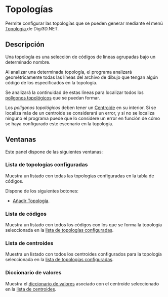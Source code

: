 # Topologías

Permite configurar las topologías que se pueden generar mediante el menú [Topología ](../../../digi3d.net/ventana-de-dibujo/menus/topologia.md)de Digi3D.NET.

## Descripción

Una topología es una selección de códigos de líneas agrupadas bajo un determinado nombre. 

Al analizar una determinada topología, el programa analizará geométricamente todas las líneas del archivo de dibujo que tengan algún código de los especificados en la topología.

Se analizará la continuidad de estas líneas para localizar todos los [polígonos topológicos](poligonos-topologicos.md) que se puedan formar.

Los _polígonos topológicos_ deben tener un [Centroide](centroide.md) en su interior. Si se localiza más de un centroide se considerará un error, y si no se localiza ninguno el programa puede que lo considere un error en función de cómo se haya configurado este escenario en la topología.

## Ventanas

Este panel dispone de las siguientes ventanas:

### Lista de topologías configuradas

Muestra un listado con todas las topologías configuradas en la tabla de códigos.

Dispone de los siguientes botones:

*  [Añadir Topología](anadir-topologia.md).

### Lista de códigos

Muestra un listado con todos los códigos con los que se forma la topología seleccionada en la [lista de topologías configuradas](./#lista-de-topologias-configuradas).

### Lista de centroides 

Muestra un listado con todos los centroides configurados para la topología seleccionada en la [lista de topologías configuradas](./#lista-de-topologias-configuradas).

### Diccionario de valores

Muestra el [diccionario de valores](centroide.md#diccionario-de-valores) asociado con el centroide seleccionado en la [lista de centroides](./#lista-de-centroides).

